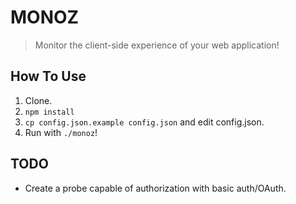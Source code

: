 # MONOZ
> Monitor the client-side experience of your web application!

## How To Use

1. Clone.
2. `npm install`
3. `cp config.json.example config.json` and edit config.json.
4. Run with `./monoz`!

## TODO

* Create a probe capable of authorization with basic auth/OAuth.
